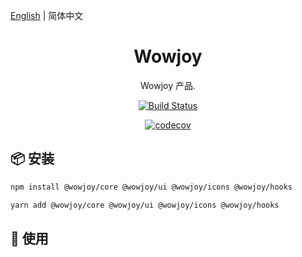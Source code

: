 [English](./README.md) | 简体中文

<h1 align="center">Wowjoy</h1>
<div align="center">
Wowjoy 产品.

[![Build Status](https://travis-ci.org/wow-joy/wowjoy.svg?branch=master)](https://travis-ci.org/wow-joy/wowjoy)

[![codecov](https://codecov.io/gh/wow-joy/wowjoy/branch/1.0/graph/badge.svg)](https://codecov.io/gh/wow-joy/wowjoy)

</div>

## 📦 安装

```bash
npm install @wowjoy/core @wowjoy/ui @wowjoy/icons @wowjoy/hooks
```

```bash
yarn add @wowjoy/core @wowjoy/ui @wowjoy/icons @wowjoy/hooks
```
## 🔨 使用
